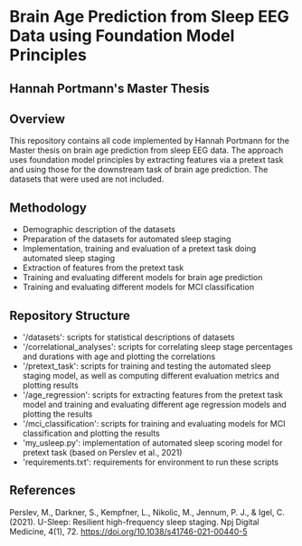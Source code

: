 # Brain Age Prediction from Sleep EEG Data using Foundation Model Principles
## Hannah Portmann's Master Thesis

## Overview
This repository contains all code implemented by Hannah Portmann for the Master thesis on brain age prediction from sleep EEG data. The approach uses foundation model principles by extracting features via a pretext task and using those for the downstream task of brain age prediction. The datasets that were used are not included.

## Methodology
- Demographic description of the datasets
- Preparation of the datasets for automated sleep staging
- Implementation, training and evaluation of a pretext task doing automated sleep staging
- Extraction of features from the pretext task
- Training and evaluating different models for brain age prediction
- Training and evaluating different models for MCI classification

## Repository Structure
- '/datasets': scripts for statistical descriptions of datasets
- '/correlational_analyses': scripts for correlating sleep stage percentages and durations with age and plotting the correlations
- '/pretext_task': scripts for training and testing the automated sleep staging model, as well as computing different evaluation metrics and plotting results
- '/age_regression': scripts for extracting features from the pretext task model and training and evaluating different age regression models and plotting the results
- '/mci_classification': scripts for training and evaluating models for MCI classification and plotting the results
- 'my_usleep.py': implementation of automated sleep scoring model for pretext task (based on Perslev et al., 2021)
- 'requirements.txt': requirements for environment to run these scripts

## References
Perslev, M., Darkner, S., Kempfner, L., Nikolic, M., Jennum, P. J., & Igel, C. (2021). U-Sleep: Resilient high-frequency sleep staging. Npj Digital Medicine, 4(1), 72. https://doi.org/10.1038/s41746-021-00440-5
